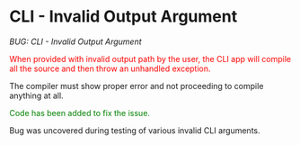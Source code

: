 # CLI - Invalid Output Argument
_BUG: CLI - Invalid Output Argument_

<span style="color:red">When provided with invalid output path by the user, the CLI app will compile all the source and then throw an unhandled exception.</span>

The compiler must show proper error and not proceeding to compile anything at all. 

<span style="color:green">Code has been added to fix the issue.</span>

Bug was uncovered during testing of various invalid CLI arguments.
